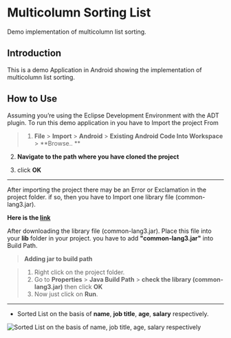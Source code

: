 Multicolumn Sorting List
=====================

Demo implementation of multicolumn list sorting.

Introduction
---------

This is a demo Application in Android showing the implementation of multicolumn list sorting.

How to Use
---------

Assuming you’re using the Eclipse Development Environment with the ADT plugin. To run this demo application in you have to Import the project From

>  1. **File** > **Import** > **Android** > **Existing Android Code Into Workspace** > **Browse.. **
 >
 2. **Navigate to the path where you have cloned the project**
 >
 3. click **OK**
> 

----------
After importing the project there may be an Error or Exclamation in the project folder. if so, then you have to Import one library file (common-lang3.jar).

**Here is the [link][1]**



After downloading the library file (common-lang3.jar). Place this file into your **lib** folder in your project.
you have to add **"common-lang3.jar"** into Build Path.

> **Adding jar to build path**

 >1. Right click on the project folder.
 >2. Go to **Properties** > **Java Build Path** > **check the library (common-lang3.jar)** then click **OK**
 >3. Now just click on **Run**.


----------

 - Sorted List on the basis of **name**, **job title**, **age**, **salary** respectively.

![Sorted List on the basis of name, job title, age, salary respectively][2]


  [1]: http://www.java2s.com/Code/Jar/c/Downloadcommonlang3jar.htm
  [2]: https://lh5.googleusercontent.com/dLCd1IREGXAintVo6C0dIQoof5nIkSfVdrXMnLJ-Fg=s0 "Sorted List"
